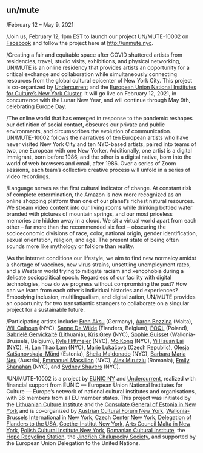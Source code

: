 ## un/mute

/February 12 – May 9, 2021

/Join us, February 12, 1pm EST to launch our project UN/MUTE-10002 
on [Facebook](http://facebook.com/undercurrent.nyc) and follow the project
here at http://unmute.nyc.


/Creating a fair and equitable space after COVID shuttered artists from
residencies, travel, studio visits, exhibitions, and physical networking,
UN/MUTE is an online residency that provides artists an opportunity for a
critical exchange and collaboration while simultaneously connecting resources
from the global cultural epicenter of New York City. This project is
co-organized by [Undercurrent](http://undercurrent.nyc) and the [European Union National Institutes for
Culture’s New York Cluster](http://eunicglobal.eu). It will go live on February 12,
2021, in concurrence with the Lunar New Year, and will continue through May
9th, celebrating Europe Day. 
 
/The online world that has emerged in response to the pandemic reshapes our
definition of social contact, obscures our private and public environments,
and circumscribes the evolution of communication. UN/MUTE-10002 follows the
narratives of ten European artists who have never visited New York City and
ten NYC-based artists, paired into  teams of two, one European with one New
Yorker. Additionally, one artist is a digital immigrant, born before 1986, and
the other is a digital native, born into the world of web browsers and email,
after 1986. Over a series of Zoom sessions, each team’s collective creative
process will unfold in a series of video recordings.

/Language serves as the first cultural indicator of change. At constant risk of
complete extermination, the Amazon is now more recognized as an online
shopping platform than one of our planet’s richest natural resources. We
stream video content into our living rooms while drinking bottled water
branded with pictures of mountain springs, and our most priceless memories are
hidden away in a cloud. We sit a virtual world apart from each other – far
more than the recommended six feet – obscuring the socioeconomic divisions of
race, color, national origin, gender identification, sexual orientation,
religion, and age. The present state of being often sounds more like mythology
or folklore than reality. 
 
/As the internet conditions our lifestyle, we aim to find new normalcy amidst a
shortage of vaccines, new virus strains, unsettling unemployment rates, and a
Western world trying to mitigate racism and xenophobia during a delicate
sociopolitical epoch. Regardless of our facility with digital technologies,
how do we progress without compromising the past? How can we learn from each
other’s individual histories and experiences? Embodying inclusion,
multilingualism, and digitalization, UN/MUTE provides an opportunity for two
transatlantic strangers to collaborate on a singular project for a sustainable
future. 
 
/Participating artists include: [Eren Aksu](http://eren-aksu.com) (Germany), 
[Aaron Bezzina](https://www.aaronbezzina.com) (Malta),
[Will Calhoun](https://willcalhoun.com) (NYC), 
[Sanne De Wilde](http://sannedewilde.com/) (Flanders, Belgium), 
[FOQL](https://soundsfoolish.com/) (Poland),
[Gabrielė Gervickaitė](http://www.gabrielegervickaite.com) (Lithuania), 
[Kris Grey](https://kristingrey.com) (NYC), 
[Sophie Guisset](http://www.facebook.com/sophie.guisset.50)
(Wallonia-Brussels, Belgium), 
[Kyle Hittmeier](http://www.kylehittmeier.com) (NYC), 
[Mo Kong](https://mokongmo.com) (NYC), 
[Yi Hsuan Lai](https://www.flaneurshan.com/) (NYC), 
[H. Lan Thao Lam](http://www.hlanthaolam.com/main/home.html) (NYC), 
[Marie Lukáčová](https://www.marielukacova.com) (Czech Republic), 
[Olesja Katšanovskaja–Münd](http://solaye.com/) (Estonia), 
[Sheila Maldonado](http://sheilamaldonado.com) (NYC), 
[Barbara Maria Neu](http://barbaramarianeu.at)
(Austria), 
[Emmanuel Massillon](https://www.emmanuel-massillon.com) (NYC), 
[Alex Mirutziu](http://www.alexmirutziu.com) (Romania), 
[Emily Shanahan](http://www.emilyshanahan.com)
(NYC), and [Sydney Shavers](https://www.sydneyshavers.net/) (NYC). 

/UN/MUTE-10002 is a project by [EUNIC NY](http://eunicglobal.eu) and
[Undercurrent](http://undercurrent.nyc), realized with
financial support from EUNIC — European Union National Institutes for Culture
— Europe’s network of national cultural institutes and organisations, with 36
members from all EU member states. This project was initiated by the
[Lithuanian Culture Institute](http://english.lithuanianculture.lt) and the
[Consulate General of Estonia in New York](http://newyork.mfa.ee)
and is co-organized by [Austrian Cultural Forum New
York](http://www.acfny.org), [Wallonia-Brussels
International in New York](http://wallonia.us/en), 
[Czech Center New York](http://new-york.czechcentres.cz), 
[Delegation of Flanders to the USA](http://flandersintheusa.org), 
[Goethe-Institut New York](http://www.goethe.de/newyork), 
[Arts Council Malta in New York](http://artscouncilmalta.org), 
[Polish Cultural Institute New York](http://instytutpolski.pl/newyork/), 
[Romanian Cultural Institute](http://www.rciusa.info), the 
[Hope Recycling Station](http://www.h-r-s.cz), 
the [Jindřich Chalupecký Society](http://www.sjch.cz/en/”), and supported by the European Union
Delegation to the United Nations.

